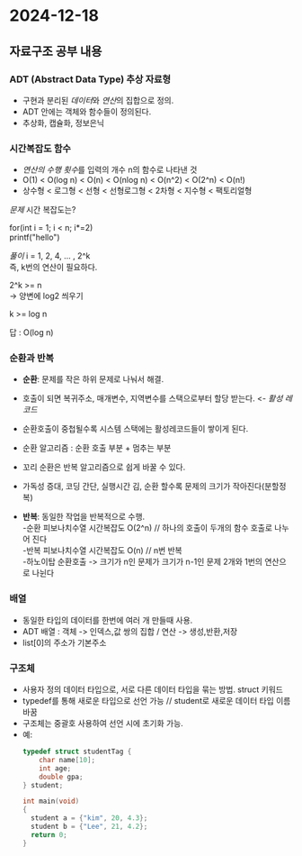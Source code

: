  # 2024-12-18

## 자료구조 공부 내용

### ADT (Abstract Data Type) 추상 자료형
- 구현과 분리된 *데이터*와 *연산*의 집합으로 정의.
- ADT 안에는 객체와 함수들이 정의된다.
- 추상화, 캡슐화, 정보은닉

### 시간복잡도 함수
- *연산의 수행 횟수*를 입력의 개수 n의 함수로 나타낸 것
-  O(1) < O(log n) < O(n) < O(nlog n) < O(n^2) < O(2^n) < O(n!)
- 상수형 < 로그형  < 선형 < 선형로그형 <  2차형 < 지수형  < 팩토리얼형

*문제* 시간 복잡도는?

for(int i = 1; i < n; i*=2)  
  printf("hello")  

*풀이*
i = 1, 2, 4, ... , 2^k  
즉, k번의 연산이 필요하다.  

2^k >= n     
-> 양변에 log2 씌우기  

k >= log n

답 : O(log n)


### 순환과 반복
- **순환**: 문제를 작은 하위 문제로 나눠서 해결.  
- 호출이 되면 복귀주소, 매개변수, 지역변수를 스택으로부터 할당 받는다. <-  *활성 레코드*  
- 순환호출이 중첩될수록 시스템 스택에는 활성레코드들이 쌓이게 된다.  
- 순환 알고리즘 : 순환 호출 부분 + 멈추는 부분  
- 꼬리 순환은 반복 알고리즘으로 쉽게 바꿀 수 있다.  
- 가독성 증대, 코딩 간단, 실행시간 김, 순환 할수록 문제의 크기가 작아진다(분할정복)  

- **반복**: 동일한 작업을 반복적으로 수행.  
-순환 피보나치수열 시간복잡도 O(2^n) // 하나의 호출이 두개의 함수 호출로 나누어 진다  
-반복 피보나치수열 시간복잡도 O(n) // n번 반복  
-하노이탑 순환호출 -> 크기가 n인 문제가 크기가 n-1인 문제 2개와 1번의 연산으로 나뉜다  

### 배열
- 동일한 타입의 데이터를 한번에 여러 개 만들때 사용.  
- ADT 배열 : 객체 -> 인덱스,값 쌍의 집합 / 연산 -> 생성,반환,저장  
- list[0]의 주소가 기본주소  


### 구조체
- 사용자 정의 데이터 타입으로, 서로 다른 데이터 타입을 묶는 방법. struct 키워드
- typedef를 통해 새로운 타입으로 선언 가능 // student로 새로운 데이터 타입 이름 바꿈
- 구조체는 중괄호 사용하여 선언 시에 초기화 가능.
- 예:
  ```c
  typedef struct studentTag {
      char name[10];
      int age;
      double gpa;
  } student;

  int main(void)
  {
    student a = {"kim", 20, 4.3};
    student b = {"Lee", 21, 4.2};
    return 0;
  }

